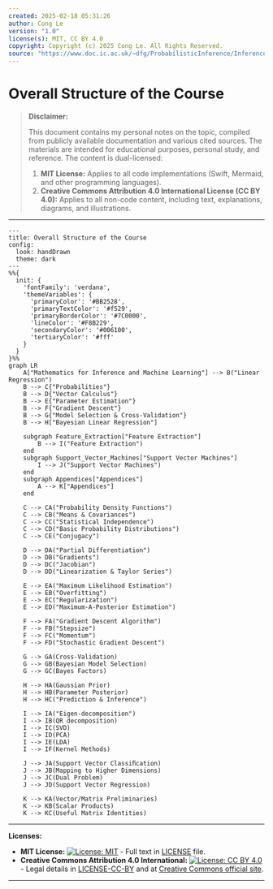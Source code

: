 ```yaml
---
created: 2025-02-18 05:31:26
author: Cong Le
version: "1.0"
license(s): MIT, CC BY 4.0
copyright: Copyright (c) 2025 Cong Le. All Rights Reserved.
source: "https://www.doc.ic.ac.uk/~dfg/ProbabilisticInference/InferenceAndMachineLearningNotes.pdf"
---
```




# Overall Structure of the Course
> **Disclaimer:**
>
> This document contains my personal notes on the topic,
> compiled from publicly available documentation and various cited sources.
> The materials are intended for educational purposes, personal study, and reference.
> The content is dual-licensed:
> 1. **MIT License:** Applies to all code implementations (Swift, Mermaid, and other programming languages).
> 2. **Creative Commons Attribution 4.0 International License (CC BY 4.0):** Applies to all non-code content, including text, explanations, diagrams, and illustrations.
---


```mermaid
---
title: Overall Structure of the Course
config:
  look: handDrawn
  theme: dark
---
%%{
  init: {
    'fontFamily': 'verdana',
    'themeVariables': {
      'primaryColor': '#BB2528',
      'primaryTextColor': '#f529',
      'primaryBorderColor': '#7C0000',
      'lineColor': '#F8B229',
      'secondaryColor': '#006100',
      'tertiaryColor': '#fff'
    }
  }
}%%
graph LR
    A["Mathematics for Inference and Machine Learning"] --> B("Linear Regression")
    B --> C{"Probabilities"}
    B --> D{"Vector Calculus"}
    B --> E{"Parameter Estimation"}
    B --> F{"Gradient Descent"}
    B --> G{"Model Selection & Cross-Validation"}
    B --> H["Bayesian Linear Regression"]
    
    subgraph Feature_Extraction["Feature Extraction"]
        B --> I("Feature Extraction")
    end
    subgraph Support_Vector_Machines["Support Vector Machines"]
        I --> J("Support Vector Machines")
    end
    subgraph Appendices["Appendices"]
        A --> K["Appendices"]
    end

    C --> CA("Probability Density Functions")
    C --> CB("Means & Covariances")
    C --> CC("Statistical Independence")
    C --> CD("Basic Probability Distributions")
    C --> CE("Conjugacy")
    
    D --> DA("Partial Differentiation")
    D --> DB("Gradients")
    D --> DC("Jacobian")
    D --> DD("Linearization & Taylor Series")
    
    E --> EA("Maximum Likelihood Estimation")
    E --> EB("Overfitting")
    E --> EC("Regularization")
    E --> ED("Maximum-A-Posterior Estimation")
    
    F --> FA("Gradient Descent Algorithm")
    F --> FB("Stepsize")
    F --> FC("Momentum")
    F --> FD("Stochastic Gradient Descent")
    
    G --> GA(Cross-Validation)
    G --> GB(Bayesian Model Selection)
    G --> GC(Bayes Factors)
    
    H --> HA(Gaussian Prior)
    H --> HB(Parameter Posterior)
    H --> HC("Prediction & Inference")

    I --> IA("Eigen-decomposition")
    I --> IB(QR decomposition)
    I --> IC(SVD)
    I --> ID(PCA)
    I --> IE(LDA)
    I --> IF(Kernel Methods)

    J --> JA(Support Vector Classiﬁcation)
    J --> JB(Mapping to Higher Dimensions)
    J --> JC(Dual Problem)
    J --> JD(Support Vector Regression)

    K --> KA(Vector/Matrix Preliminaries)
    K --> KB(Scalar Products)
    K --> KC(Useful Matrix Identities)
```



---
**Licenses:**

- **MIT License:**  [![License: MIT](https://img.shields.io/badge/License-MIT-yellow.svg)](LICENSE) - Full text in [LICENSE](LICENSE) file.
- **Creative Commons Attribution 4.0 International:** [![License: CC BY 4.0](https://licensebuttons.net/l/by/4.0/88x31.png)](LICENSE-CC-BY) - Legal details in [LICENSE-CC-BY](LICENSE-CC-BY) and at [Creative Commons official site](http://creativecommons.org/licenses/by/4.0/).

---